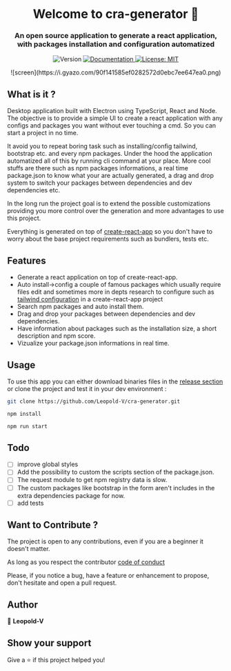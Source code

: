 <h1 align="center">Welcome to cra-generator 👋</h1>
<h3 align="center">An open source application to generate a react application, with packages installation and configuration automatized</h3>
<p align="center">
  <img alt="Version" src="https://img.shields.io/badge/version-1.0.0-blue.svg?cacheSeconds=2592000" />
  <a href="https://github.com/Leopold-V/cra-generator" target="_blank">
    <img alt="Documentation" src="https://img.shields.io/badge/documentation-yes-brightgreen.svg" />
  </a>
  <a href="#" target="_blank">
    <img alt="License: MIT" src="https://img.shields.io/badge/License-MIT-yellow.svg" />
  </a>
</p>
<div align="center">![screen](https://i.gyazo.com/90f141585ef0282572d0ebc7ee647ea0.png)</div>

## What is it ?

Desktop application built with Electron using TypeScript, React and Node. 
The objective is to provide a simple UI to create a react application with any configs and packages you want without ever touching a cmd.
So you can start a project in no time.

It avoid you to repeat boring task such as installing/config tailwind, bootstrap etc. and every npm packages. Under the hood the application automatized all of this by running cli command at your place.
More cool stuffs are there such as npm packages informations, a real time package.json to know what your are actually generated, a drag and drop system to switch your packages between dependencies and dev dependencies etc.

In the long run the project goal is to extend the possible customizations providing you more control over the generation and more advantages to use this project.

Everything is generated on top of [create-react-app](https://github.com/facebook/create-react-app) so you don't have to worry about the base project requirements such as bundlers, tests etc.

## Features

- Generate a react application on top of create-react-app.
- Auto install->config a couple of famous packages which usually require files edit and sometimes more in depts research to configure such as [tailwind configuration](https://tailwindcss.com/docs/guides/create-react-app) in a create-react-app project
- Search npm packages and auto install them.
- Drag and drop your packages between dependencies and dev dependencies.
- Have information about packages such as the installation size, a short description and npm score.
- Vizualize your package.json informations in real time.

## Usage

To use this app you can either download binaries files in the [release section](https://github.com/Leopold-V/cra-generator/releases)
or clone the project and test it in your dev environment :

```sh
git clone https://github.com/Leopold-V/cra-generator.git
```
```sh
npm install
```
```sh
npm run start
```

## Todo

- [ ] improve global styles
- [ ] Add the possibility to custom the scripts section of the package.json.
- [ ] The request module to get npm registry data is slow.
- [ ] The custom packages like bootstrap in the form aren't includes in the extra dependencies package for now.
- [ ] add tests

## Want to Contribute ?

The project is open to any contributions, even if you are a beginner it doesn't matter.

As long as you respect the contributor [code of conduct](https://github.com/leopold-v/cra-generator/blob/main/CODE_OF_CONDUCT.md)

Please, if you notice a bug, have a feature or enhancement to propose, don't hesitate and open a pull request.

## Author

👤 **Leopold-V**

## Show your support

Give a ⭐️ if this project helped you!
